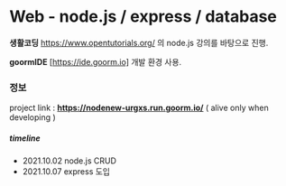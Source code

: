 # Web - node.js / express / database

  
**생활코딩**  https://www.opentutorials.org/  의 node.js 강의를 바탕으로 진행.



**goormIDE** [https://ide.goorm.io] 개발 환경 사용.




### 정보
project link : **https://nodenew-urgxs.run.goorm.io/** ( alive only when developing )

##### timeline

- 2021.10.02 node.js CRUD
- 2021.10.07 express 도입
